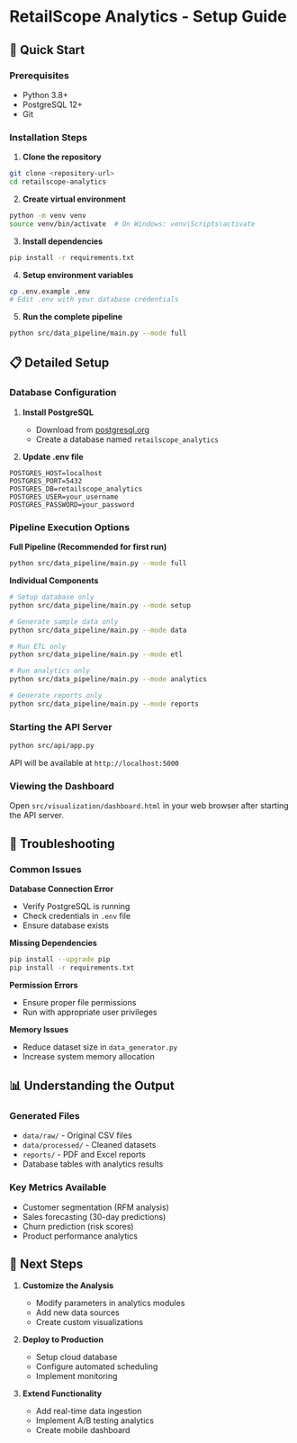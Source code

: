 # RetailScope Analytics - Setup Guide

## 🚀 Quick Start

### Prerequisites

- Python 3.8+
- PostgreSQL 12+
- Git

### Installation Steps

1. **Clone the repository**

```bash
git clone <repository-url>
cd retailscope-analytics
```

2. **Create virtual environment**

```bash
python -m venv venv
source venv/bin/activate  # On Windows: venv\Scripts\activate
```

3. **Install dependencies**

```bash
pip install -r requirements.txt
```

4. **Setup environment variables**

```bash
cp .env.example .env
# Edit .env with your database credentials
```

5. **Run the complete pipeline**

```bash
python src/data_pipeline/main.py --mode full
```

## 📋 Detailed Setup

### Database Configuration

1. **Install PostgreSQL**

   - Download from [postgresql.org](https://www.postgresql.org/download/)
   - Create a database named `retailscope_analytics`

2. **Update .env file**

```env
POSTGRES_HOST=localhost
POSTGRES_PORT=5432
POSTGRES_DB=retailscope_analytics
POSTGRES_USER=your_username
POSTGRES_PASSWORD=your_password
```

### Pipeline Execution Options

**Full Pipeline (Recommended for first run)**

```bash
python src/data_pipeline/main.py --mode full
```

**Individual Components**

```bash
# Setup database only
python src/data_pipeline/main.py --mode setup

# Generate sample data only
python src/data_pipeline/main.py --mode data

# Run ETL only
python src/data_pipeline/main.py --mode etl

# Run analytics only
python src/data_pipeline/main.py --mode analytics

# Generate reports only
python src/data_pipeline/main.py --mode reports
```

### Starting the API Server

```bash
python src/api/app.py
```

API will be available at `http://localhost:5000`

### Viewing the Dashboard

Open `src/visualization/dashboard.html` in your web browser after starting the API server.

## 🔧 Troubleshooting

### Common Issues

**Database Connection Error**

- Verify PostgreSQL is running
- Check credentials in `.env` file
- Ensure database exists

**Missing Dependencies**

```bash
pip install --upgrade pip
pip install -r requirements.txt
```

**Permission Errors**

- Ensure proper file permissions
- Run with appropriate user privileges

**Memory Issues**

- Reduce dataset size in `data_generator.py`
- Increase system memory allocation

## 📊 Understanding the Output

### Generated Files

- `data/raw/` - Original CSV files
- `data/processed/` - Cleaned datasets
- `reports/` - PDF and Excel reports
- Database tables with analytics results

### Key Metrics Available

- Customer segmentation (RFM analysis)
- Sales forecasting (30-day predictions)
- Churn prediction (risk scores)
- Product performance analytics

## 🎯 Next Steps

1. **Customize the Analysis**

   - Modify parameters in analytics modules
   - Add new data sources
   - Create custom visualizations

2. **Deploy to Production**

   - Setup cloud database
   - Configure automated scheduling
   - Implement monitoring

3. **Extend Functionality**
   - Add real-time data ingestion
   - Implement A/B testing analytics
   - Create mobile dashboard
